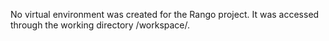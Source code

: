 No virtual environment was created for the Rango project.
It was accessed through the working directory /workspace/.

